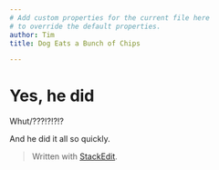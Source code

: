 ```yaml
---
# Add custom properties for the current file here
# to override the default properties.
author: Tim
title: Dog Eats a Bunch of Chips

---
```


<h1 id="yes-he-did">Yes, he did</h1>
<p>Whut/???!?!?!?</p>
<p>And he did it all so quickly.</p>
<blockquote>
<p>Written with <a href="https://stackedit.io/">StackEdit</a>.</p>
</blockquote>

